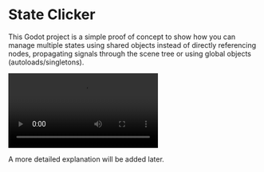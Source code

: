 # State Clicker

This Godot project is a simple proof of concept to show how you can manage multiple states using shared objects instead of directly referencing nodes, propagating signals through the scene tree or using global objects (autoloads/singletons).

<video src=".github/video.mp4" controls></video>

A more detailed explanation will be added later.